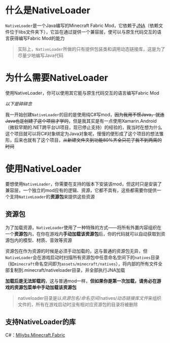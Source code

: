 # 什么是NativeLoader

`NativeLoader`是一个Java编写的Minecraft Fabric Mod，它依赖于[JNA](https://github.com/java-native-access/jna)（依赖文件位于libs文件夹下），它旨在通过提供一个兼容层，使可以与原生代码交互的语言获得编写Fabric Mod的能力

> 实际上，`NativeLoader`所做的只有提供包装类和调用动态链接库，这是为了尽量少地编写Java代码

# 为什么需要NativeLoader

使用NativeLoader，你可以使用其它能与原生代码交互的语言编写Fabric Mod

_以下是碎碎念_

我一开始创建`NativeLoader`的目的是使用纯C#写mod，<del>因为我用不惯Java，就连Java也是创建了这个项目才学的</del>，但是我其实是有一点使用Xamarin.Android（微软早期的.NET跨平台UI项目，现已停止支持）的经验的，我当时在想为什么这个项目就可以将C#对象绑定为Java对象呢，慢慢的便形成了这个项目的想法雏形，后来也就有了这个项目，<del>从新建文件夹到功能80%齐全只花了我不到两周的时间</del>

# 使用NativeLoader

要想使用`NativeLoader`，你需要在支持的版本下安装该mod，但这时只是安装了兼容层，一个独立的mod应有的逻辑、资源，它都不具有，这些都需要你提供一个支持`NativeLoader`的**资源包**来提供这些资源

## 资源包

为了加载资源，`NativeLoader`使用了一种特殊的方式——将所有外置内容组织在一个**资源包**内，在你在游戏内**手动加载该资源包**后，你的代码就可以自动获取到资源包内的模型、材质、音效等资源

资源包在作为资源的时候是必须手动加载的，这与普通的资源包无异，但`NativeLoader`会在游戏启动时扫描所有资源包中任意命名空间下的`natives`目录（如`minecraft`命名空间即为`assets/minecraft/natives`），将内部的所有文件全部复制到.minecraft/nativeloader目录，并全部执行JNA加载

**加载后是无法卸载的**，这与普通mod一样，**但如果你是第一次加载，请务必在游戏的资源包菜单中手动加载该资源包**

> nativeloader目录是以*资源包名*/*命名空间*/natives/*动态链接库文件*来组织文件的，所有在游戏启动时没有相对应资源包的目录将被删除

## 支持NativeLoader的库

C#：[Mliybs.Minecraft.Fabric](https://github.com/Mliybs/Mliybs.Minecraft.Fabric)